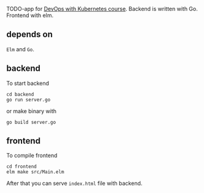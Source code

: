 
TODO-app for [DevOps with Kubernetes course](https://devopswithkubernetes.com/). Backend is written with Go. Frontend with elm.

## depends on
`Elm` and `Go`.

## backend
To start backend
```
cd backend
go run server.go
```
or make binary with
```
go build server.go
```


## frontend
To compile frontend
```
cd frontend
elm make src/Main.elm
```
After that you can serve `index.html` file with backend.
